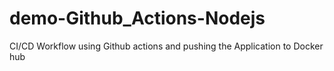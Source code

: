# demo-Github_Actions-Nodejs
CI/CD Workflow using Github actions and pushing the Application to Docker hub
